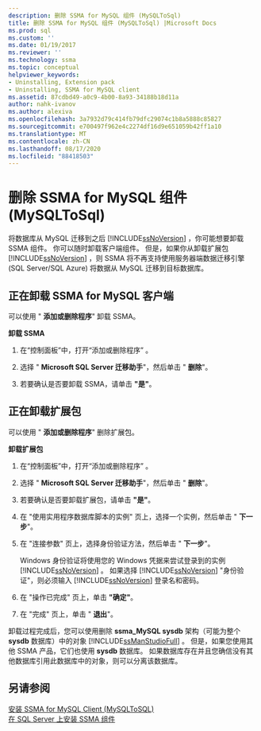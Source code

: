 ```yaml
---
description: 删除 SSMA for MySQL 组件 (MySQLToSql)
title: 删除 SSMA for MySQL 组件 (MySQLToSql) |Microsoft Docs
ms.prod: sql
ms.custom: ''
ms.date: 01/19/2017
ms.reviewer: ''
ms.technology: ssma
ms.topic: conceptual
helpviewer_keywords:
- Uninstalling, Extension pack
- Uninstalling, SSMA for MySQL client
ms.assetid: 87cdbd49-a0c9-4b00-8a93-34188b18d11a
author: nahk-ivanov
ms.author: alexiva
ms.openlocfilehash: 3a7932d79c414fb79dfc29074c1b8a5888c85827
ms.sourcegitcommit: e700497f962e4c2274df16d9e651059b42ff1a10
ms.translationtype: MT
ms.contentlocale: zh-CN
ms.lasthandoff: 08/17/2020
ms.locfileid: "88418503"
---
```

# <a name="removing-the-ssma-for-mysql-components-mysqltosql"></a>删除 SSMA for MySQL 组件 (MySQLToSql)
将数据库从 MySQL 迁移到之后 [!INCLUDE[ssNoVersion](../../includes/ssnoversion-md.md)] ，你可能想要卸载 SSMA 组件。 你可以随时卸载客户端组件。 但是，如果你从卸载扩展包 [!INCLUDE[ssNoVersion](../../includes/ssnoversion-md.md)] ，则 SSMA 将不再支持使用服务器端数据迁移引擎 (SQL Server/SQL Azure) 将数据从 MySQL 迁移到目标数据库。  
  
## <a name="uninstalling-the-ssma-for-mysql-client"></a>正在卸载 SSMA for MySQL 客户端  
可以使用 " **添加或删除程序**" 卸载 SSMA。  
  
**卸载 SSMA**  
  
1.  在“控制面板”中，打开“添加或删除程序”  。  
  
2.  选择 " **Microsoft SQL Server 迁移助手**"，然后单击 " **删除**"。  
  
3.  若要确认是否要卸载 SSMA，请单击 **"是"**。  
  
## <a name="uninstalling-the-extension-pack"></a>正在卸载扩展包  
可以使用 " **添加或删除程序**" 删除扩展包。  
  
**卸载扩展包**  
  
1.  在“控制面板”中，打开“添加或删除程序”  。  
  
2.  选择 " **Microsoft SQL Server 迁移助手**"，然后单击 " **删除**"。  
  
3.  若要确认是否要卸载扩展包，请单击 **"是"**。  
  
4.  在 "使用实用程序数据库脚本的实例" 页上，选择一个实例，然后单击 " **下一步**"。  
  
5.  在 "连接参数" 页上，选择身份验证方法，然后单击 " **下一步**"。  
  
    Windows 身份验证将使用您的 Windows 凭据来尝试登录到的实例 [!INCLUDE[ssNoVersion](../../includes/ssnoversion-md.md)] 。 如果选择 [!INCLUDE[ssNoVersion](../../includes/ssnoversion-md.md)] "身份验证"，则必须输入 [!INCLUDE[ssNoVersion](../../includes/ssnoversion-md.md)] 登录名和密码。  
  
6.  在 "操作已完成" 页上，单击 **"确定"**。  
  
7.  在 "完成" 页上，单击 " **退出**"。  
  
卸载过程完成后，您可以使用删除 **ssma_MySQL sysdb** 架构（可能为整个 **sysdb** 数据库）中的对象 [!INCLUDE[ssManStudioFull](../../includes/ssmanstudiofull-md.md)] 。 但是，如果您使用其他 SSMA 产品，它们也使用 **sysdb** 数据库。 如果数据库存在并且您确信没有其他数据库引用此数据库中的对象，则可以分离该数据库。  
  
## <a name="see-also"></a>另请参阅  
[安装 SSMA for MySQL Client &#40;MySQLToSQL&#41;](../../ssma/mysql/installing-ssma-for-mysql-client-mysqltosql.md)  
[在 SQL Server 上安装 SSMA 组件](installing-ssma-components-on-sql-server-mysqltosql.md)  
  
